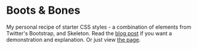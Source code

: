 Boots & Bones
===========

My personal recipe of starter CSS styles - a combination of elements from Twitter's Bootstrap, and Skeleton. Read the [blog post](http://photovandal.com/weekend-project-boots-bones/) if you want a demonstration and explanation. Or just view [the page](http://j-beckman.github.com/boots-bones/).
